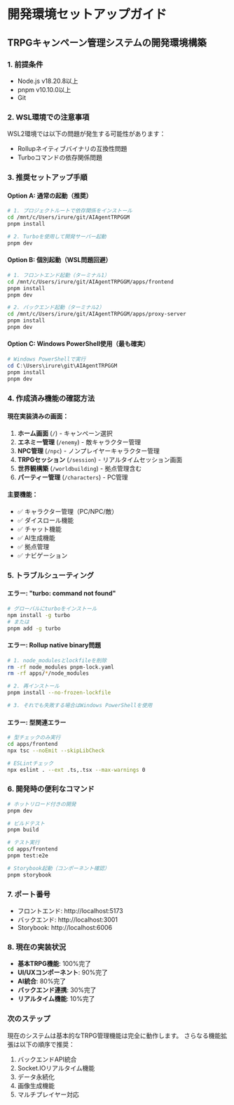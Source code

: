 # 開発環境セットアップガイド

## TRPGキャンペーン管理システムの開発環境構築

### 1. 前提条件
- Node.js v18.20.8以上
- pnpm v10.10.0以上
- Git

### 2. WSL環境での注意事項
WSL2環境では以下の問題が発生する可能性があります：
- Rollupネイティブバイナリの互換性問題
- Turboコマンドの依存関係問題

### 3. 推奨セットアップ手順

#### Option A: 通常の起動（推奨）
```bash
# 1. プロジェクトルートで依存関係をインストール
cd /mnt/c/Users/irure/git/AIAgentTRPGGM
pnpm install

# 2. Turboを使用して開発サーバー起動
pnpm dev
```

#### Option B: 個別起動（WSL問題回避）
```bash
# 1. フロントエンド起動（ターミナル1）
cd /mnt/c/Users/irure/git/AIAgentTRPGGM/apps/frontend
pnpm install
pnpm dev

# 2. バックエンド起動（ターミナル2）
cd /mnt/c/Users/irure/git/AIAgentTRPGGM/apps/proxy-server
pnpm install
pnpm dev
```

#### Option C: Windows PowerShell使用（最も確実）
```powershell
# Windows PowerShellで実行
cd C:\Users\irure\git\AIAgentTRPGGM
pnpm install
pnpm dev
```

### 4. 作成済み機能の確認方法

#### 現在実装済みの画面：
1. **ホーム画面** (`/`) - キャンペーン選択
2. **エネミー管理** (`/enemy`) - 敵キャラクター管理
3. **NPC管理** (`/npc`) - ノンプレイヤーキャラクター管理
4. **TRPGセッション** (`/session`) - リアルタイムセッション画面
5. **世界観構築** (`/worldbuilding`) - 拠点管理含む
6. **パーティー管理** (`/characters`) - PC管理

#### 主要機能：
- ✅ キャラクター管理（PC/NPC/敵）
- ✅ ダイスロール機能
- ✅ チャット機能
- ✅ AI生成機能
- ✅ 拠点管理
- ✅ ナビゲーション

### 5. トラブルシューティング

#### エラー: "turbo: command not found"
```bash
# グローバルにturboをインストール
npm install -g turbo
# または
pnpm add -g turbo
```

#### エラー: Rollup native binary問題
```bash
# 1. node_modulesとlockfileを削除
rm -rf node_modules pnpm-lock.yaml
rm -rf apps/*/node_modules

# 2. 再インストール
pnpm install --no-frozen-lockfile

# 3. それでも失敗する場合はWindows PowerShellを使用
```

#### エラー: 型関連エラー
```bash
# 型チェックのみ実行
cd apps/frontend
npx tsc --noEmit --skipLibCheck

# ESLintチェック
npx eslint . --ext .ts,.tsx --max-warnings 0
```

### 6. 開発時の便利なコマンド

```bash
# ホットリロード付きの開発
pnpm dev

# ビルドテスト
pnpm build

# テスト実行
cd apps/frontend
pnpm test:e2e

# Storybook起動（コンポーネント確認）
pnpm storybook
```

### 7. ポート番号
- フロントエンド: http://localhost:5173
- バックエンド: http://localhost:3001
- Storybook: http://localhost:6006

### 8. 現在の実装状況
- **基本TRPG機能**: 100%完了
- **UI/UXコンポーネント**: 90%完了
- **AI統合**: 80%完了
- **バックエンド連携**: 30%完了
- **リアルタイム機能**: 10%完了

### 次のステップ
現在のシステムは基本的なTRPG管理機能は完全に動作します。
さらなる機能拡張は以下の順序で推奨：

1. バックエンドAPI統合
2. Socket.IOリアルタイム機能
3. データ永続化
4. 画像生成機能
5. マルチプレイヤー対応